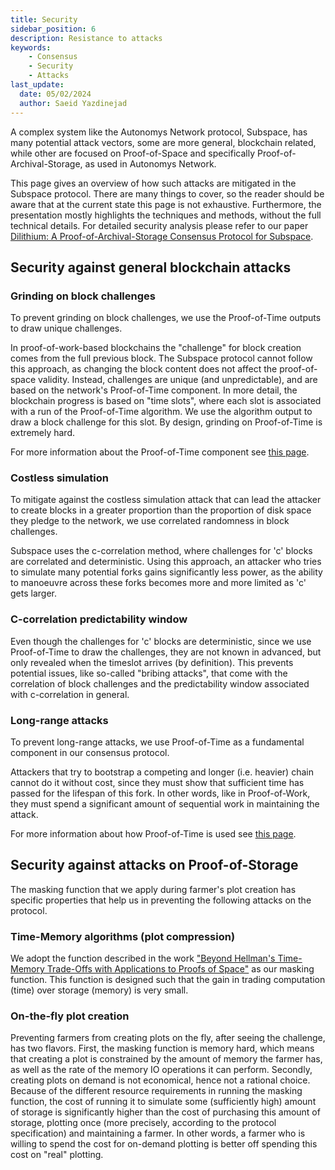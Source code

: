 ```yaml
---
title: Security
sidebar_position: 6
description: Resistance to attacks
keywords:
    - Consensus
    - Security
    - Attacks
last_update:
  date: 05/02/2024
  author: Saeid Yazdinejad
---
```

<!-- TODO
- Handling Equivocation
 -->

A complex system like the Autonomys Network protocol, Subspace, has many potential attack vectors, some are more general, blockchain related, 
while other are focused on Proof-of-Space and specifically Proof-of-Archival-Storage, as used in Autonomys Network.  

This page gives an overview of how such attacks are mitigated in the Subspace protocol. There are many things 
to cover, so the reader should be aware that at the current state this page is not exhaustive. Furthermore, the 
presentation mostly highlights the techniques and methods, without the full technical details.
For detailed security analysis please refer to our paper [Dilithium: A Proof-of-Archival-Storage Consensus Protocol for Subspace](https://github.com/subspace/consensus-v2-research-paper).

## Security against general blockchain attacks

### Grinding on block challenges

To prevent grinding on block challenges, we use the Proof-of-Time outputs to draw unique challenges.

In proof-of-work-based blockchains the "challenge" for block creation comes from the full previous block.
The Subspace protocol cannot follow this approach, as changing the block content does not affect the proof-of-space 
validity. Instead, challenges are unique (and unpredictable), and are based on the network's Proof-of-Time component. 
In more detail, the blockchain progress is based on "time slots", where each slot is associated with a run of the 
Proof-of-Time algorithm. We use the algorithm output to draw a block challenge for this slot. By design, grinding 
on Proof-of-Time is extremely hard.

For more information about the Proof-of-Time component see [this page](pot.md).

### Costless simulation

To mitigate against the costless simulation attack that can lead the attacker to create blocks in a greater proportion 
than the proportion of disk space they pledge to the network, we use correlated randomness in block challenges.

Subspace uses the c-correlation method, where challenges for 'c' blocks are correlated and deterministic. Using this 
approach, an attacker who tries to simulate many potential forks gains significantly less power, as the ability to 
manoeuvre across these forks becomes more and more limited as 'c' gets larger.

### C-correlation predictability window

Even though the challenges for 'c' blocks are deterministic, since we use Proof-of-Time to draw the challenges, they are 
not known in advanced, but only revealed when the timeslot arrives (by definition). This prevents potential issues, like 
so-called "bribing attacks", that come with the correlation of block challenges and the predictability window associated 
with c-correlation in general. 

### Long-range attacks

To prevent long-range attacks, we use Proof-of-Time as a fundamental component in our consensus protocol.

Attackers that try to bootstrap a competing and longer (i.e. heavier) chain cannot do it without cost, since they must 
show that sufficient time has passed for the lifespan of this fork. In other words, like in Proof-of-Work, they must 
spend a significant amount of sequential work in maintaining the attack.

For more information about how Proof-of-Time is used see [this page](pot.md).

## Security against attacks on Proof-of-Storage

The masking function that we apply during farmer's plot creation has specific properties that help us in preventing the 
following attacks on the protocol.

### Time-Memory algorithms (plot compression)

We adopt the function described in the work ["Beyond Hellman's Time-Memory Trade-Offs with Applications to Proofs of Space"](https://eprint.iacr.org/2017/893) 
as our masking function. This function is designed such that the gain in trading computation (time) over storage (memory) 
is very small.

### On-the-fly plot creation

Preventing farmers from creating plots on the fly, after seeing the challenge, has two flavors.
First, the masking function is memory hard, which means that creating a plot is constrained by the amount of memory the 
farmer has, as well as the rate of the memory IO operations it can perform.
Secondly, creating plots on demand is not economical, hence not a rational choice. Because of the different resource 
requirements in running the masking function, the cost of running it to simulate some (sufficiently high) amount of 
storage is significantly higher than the cost of purchasing this amount of storage, plotting once (more precisely, 
according to the protocol specification) and maintaining a farmer. In other words, a farmer who is willing to spend the 
cost for on-demand plotting is better off spending this cost on "real" plotting. 
